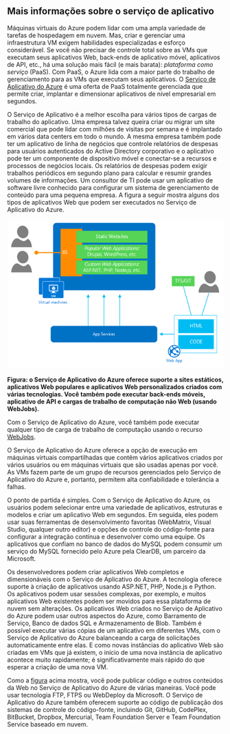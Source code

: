 <a name="tellmeas"></a>
## Mais informações sobre o serviço de aplicativo

Máquinas virtuais do Azure podem lidar com uma ampla variedade de tarefas de hospedagem em nuvem. Mas, criar e gerenciar uma infraestrutura VM exigem habilidades especializadas e esforço considerável. Se você não precisar de controle total sobre as VMs que executam seus aplicativos Web, back-ends de aplicativo móvel, aplicativos de API, etc., há uma solução mais fácil (e mais barata): *plataforma como serviço* (PaaS). Com PaaS, o Azure lida com a maior parte do trabalho de gerenciamento para as VMs que executam seus aplicativos. O [Serviço de Aplicativo do Azure](../article/app-service/app-service-value-prop-what-is.md) é uma oferta de PaaS totalmente gerenciada que permite criar, implantar e dimensionar aplicativos de nível empresarial em segundos.

O Serviço de Aplicativo é a melhor escolha para vários tipos de cargas de trabalho do aplicativo. Uma empresa talvez queira criar ou migrar um site comercial que pode lidar com milhões de visitas por semana e é implantado em vários data centers em todo o mundo. A mesma empresa também pode ter um aplicativo de linha de negócios que controle relatórios de despesas para usuários autenticados do Active Directory corporativo e o aplicativo pode ter um componente de dispositivo móvel e conectar-se a recursos e processos de negócios locais. Os relatórios de despesas podem exigir trabalhos periódicos em segundo plano para calcular e resumir grandes volumes de informações. Um consultor de TI pode usar um aplicativo de software livre conhecido para configurar um sistema de gerenciamento de conteúdo para uma pequena empresa. A figura a seguir mostra alguns dos tipos de aplicativos Web que podem ser executados no Serviço de Aplicativo do Azure.

<a name="appservice_diagram"></a> ![diagrama do serviço de aplicativo](media/app-service-choose-me-content/diagram.png)
 
**Figura: o Serviço de Aplicativo do Azure oferece suporte a sites estáticos, aplicativos Web populares e aplicativos Web personalizados criados com várias tecnologias. Você também pode executar back-ends móveis, aplicativo de API e cargas de trabalho de computação não Web (usando WebJobs).**

Com o Serviço de Aplicativo do Azure, você também pode executar qualquer tipo de carga de trabalho de computação usando o recurso [WebJobs](../article/app-service-web/websites-webjobs-resources.md).

O Serviço de Aplicativo do Azure oferece a opção de execução em máquinas virtuais compartilhadas que contêm vários aplicativos criados por vários usuários ou em máquinas virtuais que são usadas apenas por você. As VMs fazem parte de um grupo de recursos gerenciados pelo Serviço de Aplicativo do Azure e, portanto, permitem alta confiabilidade e tolerância a falhas.

O ponto de partida é simples. Com o Serviço de Aplicativo do Azure, os usuários podem selecionar entre uma variedade de aplicativos, estruturas e modelos e criar um aplicativo Web em segundos. Em seguida, eles podem usar suas ferramentas de desenvolvimento favoritas (WebMatrix, Visual Studio, qualquer outro editor) e opções de controle do código-fonte para configurar a integração contínua e desenvolver como uma equipe. Os aplicativos que confiam no banco de dados do MySQL podem consumir um serviço do MySQL fornecido pelo Azure pela ClearDB, um parceiro da Microsoft.

Os desenvolvedores podem criar aplicativos Web completos e dimensionáveis com o Serviço de Aplicativo do Azure. A tecnologia oferece suporte à criação de aplicativos usando ASP.NET, PHP, Node.js e Python. Os aplicativos podem usar sessões complexas, por exemplo, e muitos aplicativos Web existentes podem ser movidos para essa plataforma de nuvem sem alterações. Os aplicativos Web criados no Serviço de Aplicativo do Azure podem usar outros aspectos do Azure, como Barramento de Serviço, Banco de dados SQL e Armazenamento de Blob. Também é possível executar várias cópias de um aplicativo em diferentes VMs, com o Serviço de Aplicativo do Azure balanceando a carga de solicitações automaticamente entre elas. E como novas instâncias do aplicativo Web são criadas em VMs que já existem, o início de uma nova instância de aplicativo acontece muito rapidamente; é significativamente mais rápido do que esperar a criação de uma nova VM.

Como a [figura](#appservice_diagram) acima mostra, você pode publicar código e outros conteúdos da Web no Serviço de Aplicativo do Azure de várias maneiras. Você pode usar tecnologia FTP, FTPS ou WebDeploy da Microsoft. O Serviço de Aplicativo do Azure também oferecem suporte ao código de publicação dos sistemas de controle do código-fonte, incluindo Git, GitHub, CodePlex, BitBucket, Dropbox, Mercurial, Team Foundation Server e Team Foundation Service baseado em nuvem.

<!---HONumber=July15_HO4-->